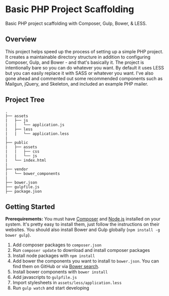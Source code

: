 # Basic PHP Project Scaffolding
Basic PHP project scaffolding with Composer, Gulp, Bower, &amp; LESS.

## Overview
This project helps speed up the process of setting up a simple PHP project. It creates a maintainable directory structure in addition to configuring Composer, Gulp, and Bower - and that's basically it. The project is intentionally bare so you can do whatever you want. By default it uses LESS but you can easily replace it with SASS or whatever you want. I've also gone ahead and commented out some recommended components such as Mailgun, jQuery, and Skeleton, and included an example PHP mailer.

## Project Tree
```
.
├── assets
|   ├── js
|   |   └── application.js
|   ├── less
|   |   └── application.less
|
├── public
|   ├── assets
|   |   ├── css
|   |   └── js
|   └── index.html
|
├── vendor
|   └── bower_components
|
├── bower.json
├── gulpfile.js
├── package.json
```

## Getting Started
**Prerequirements:** You must have [Composer](https://getcomposer.org/) and [Node.js](https://nodejs.org/) installed on your system. It's pretty easy to install them, just follow the instructions on their websites. You should also install Bower and Gulp globally (`npm install -g bower gulp`).

1. Add composer packages to `composer.json`
2. Run `composer update` to download and install composer packages
3. Install node packages with `npm install`
4. Add bower the components you want to install to `bower.json`. You can find them on GitHub or via [Bower search](http://bower.io/search/).
5. Install bower components with `bower install`
6. Add javascripts to `gulpfile.js`
7. Import stylesheets in `assets/less/application.less`
8. Run `gulp watch` and start developing
